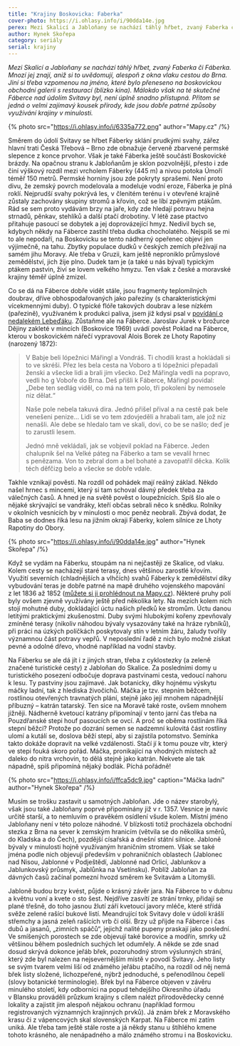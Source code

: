 ```yaml
---
title: "Krajiny Boskovicka: Faberka"
cover-photo: https://i.ohlasy.info/i/90dda14e.jpg
perex: Mezi Skalicí a Jabloňany se nachází táhlý hřbet, zvaný Faberka či Fáberka. Mnozí jej znají, aniž si to uvědomují, alespoň z okna vlaku cestou do Brna. Málokdo však na té skutečné Fáberce nad údolím Svitavy byl, není úplně snadno přístupná.
author: Hynek Skořepa
category: seriály
serial: krajiny
---
```


*Mezi Skalicí a Jabloňany se nachází táhlý hřbet, zvaný Faberka či Fáberka. Mnozí jej znají, aniž si to uvědomují, alespoň z okna vlaku cestou do Brna. Jiní si třeba vzpomenou na jméno, které bylo přeneseno na boskovickou obchodní galerii s restaurací (blízko kina). Málokdo však na té skutečné Fáberce nad údolím Svitavy byl, není úplně snadno přístupná. Přitom se jedná o velmi zajímavý kousek přírody, kde jsou dobře patrné způsoby využívání krajiny v minulosti.*

{% photo src="https://i.ohlasy.info/i/6335a772.png" author="Mapy.cz" /%}

Směrem do údolí Svitavy se hřbet Fáberky sklání prudkými svahy, zářez hlavní trati Česká Třebová – Brno zde obnažuje červeně zbarvené permské slepence z konce prvohor. Však je také Fáberka ještě součástí Boskovické brázdy. Na opačnou stranu k Jabloňanům je sklon pozvolnější, přesto i zde činí výškový rozdíl mezi vrcholem Fáberky (445 m) a nivou potoka Úmoří téměř 150 metrů. Permské horniny jsou zde pokryty sprašemi. Není proto divu, že zemský povrch modelovala a modeluje vodní eroze, Fáberka je plná roklí. Nejprudší svahy pokrývá les, v členitém terénu i v otevřené krajině zůstaly zachovány skupiny stromů a křovin, což se líbí zpěvným ptákům. Rád se sem proto vydávám brzy na jaře, kdy zde hledají potravu hejna strnadů, pěnkav, stehlíků a další ptačí drobotiny. V létě zase ptactvo přitahuje pasoucí se dobytek a jej doprovázející hmyz. Nedivil bych se, kdybych někdy na Fáberce zastihl třeba dudka chocholatého. Nejspíš se mi to ale nepodaří, na Boskovicku se tento nádherný opeřenec objeví jen výjimečně, na tahu. Zbytky populace dudků v českých zemích přežívají na samém jihu Moravy. Ale třeba v Gruzii, kam ještě neproniklo průmyslové zemědělství, jich žije plno. Dudek tam je (a také u nás býval) typickým ptákem pastvin, živí se lovem velkého hmyzu. Ten však z české a moravské krajiny téměř úplně zmizel.

Co se dá na Fáberce dobře vidět stále, jsou fragmenty teplomilných doubrav, dříve obhospodařovaných jako pařeziny (s charakteristickými vícekmennými duby). O typické flóře takových doubrav a lese nízkém (pařezině), využívaném k produkci paliva, jsem již kdysi psal v [povídání o nedalekém Lebeďáku](https://ohlasy.info/clanky/2018/01/lebedak.html). Zůstaňme ale na Fáberce. Jaroslav Jurek v brožurce Dějiny zakleté v mincích (Boskovice 1969) uvádí pověst Poklad na Fáberce, kterou v boskovickém nářečí vypravoval Alois Borek ze Lhoty Rapotiny (narozený 1872):

> V Babje beli lópežnici Mářingl a Vondráš. Ti chodili krast a hokládali si to ve skréši. Přez les bela cesta na Voboro  a ti lópežnici přepadali ženski a všecke lidi a brali jim všecko. Dež Mářingla vedli na popravo, vedli ho g Voboře do Brna. Deš přišli k Fáberce, Mářingl povidal: „Debe ten sedlág viděl, co má na tem polo, tři pokoleni by nemosele niz dělat.“
>
> Naše pole nebela takuvá dira. Jednó přišel přival a na cestě pak bele venešeni penize… Lidi se vo tem zdovjeděli a hrabali tam, ale jož niz nenašli. Ale debe se hledalo tam ve skali, dovi, co be se našlo; deď je to zarustli lesem.
>
> Jednó mně vekládali, jak se vobjevil poklad na Fáberce. Jeden chalupnik šel na Velké páteg na Fáberko a tam se vevalil hrnec s penězama. Von to zebral dom a bel bohaté a zavopatřil děcka. Kolik téch děfčizg belo a všecke se dobře vdale. 

Takhle vznikají pověsti. Na rozdíl od pohádek mají reálný základ. Někdo našel hrnec s mincemi, který si tam schoval dávný předek třeba za válečných časů. A hned je na světě pověst o loupežnících. Spíš šlo ale o nějaké skrývající se vandráky, kteří občas sebrali něco k snědku. Rolníky v okolních vesnicích by v minulosti o moc peněz neobrali. Zbývá dodat, že Baba se dodnes říká lesu na jižním okraji Fáberky, kolem silnice ze Lhoty Rapotiny do Obory.

{% photo src="https://i.ohlasy.info/i/90dda14e.jpg" author="Hynek Skořepa" /%}

Když se vydám na Fáberku, stoupám na ni nejčastěji ze Skalice, od vlaku. Kolem cesty se nacházejí staré terasy, dnes většinou zarostlé křovím. Využití severních (chladnějších a vlhčích) svahů Fáberky k zemědělství díky vybudování teras je dobře patrné na mapě druhého vojenského mapování z let 1836 až 1852 ([můžete si ji prohlédnout na Mapy.cz](https://mapy.cz/19stoleti?x=16.6169846&y=49.4556084&z=15&source=base&id=1903500)). Některé pruhy polí byly ovšem zjevně využívány ještě před několika lety. Na mezích kolem nich stojí mohutné duby, dokládající úctu našich předků ke stromům. Úctu danou letitými praktickými zkušenostmi. Duby svými hlubokými kořeny zpevňovaly zmíněné terasy (nikoliv náhodou bývaly vysazovány také na hráze rybníků), při práci na úzkých políčkách poskytovaly stín v letním žáru, žaludy tvořily významnou část potravy vepřů. V neposlední řadě z nich bylo možné získat pevné a odolné dřevo, vhodné například na vodní stavby.

Na Fáberku se ale dá jít i z jiných stran, třeba z cyklostezky (a zeleně značené turistické cesty) z Jabloňan do Skalice. Za posledními domy u turistického posezení odbočuje doprava pastvinami cesta, vedoucí nahoru k lesu. Ty pastviny jsou zajímavé. Jak botanicky, díky hojnému výskytu máčky ladní, tak z hlediska živočichů. Máčka je tzv. stepním běžcem, rostlinou otevřených travnatých plání, stejně jako její mnohem nápadnější příbuzný – katrán tatarský. Ten sice na Moravě také roste, ovšem mnohem jižněji. Nádherně kvetoucí katrány připomínají v tento jarní čas třeba na Pouzdřanské stepi houf pasoucích se ovcí. A proč se oběma rostlinám říká stepní běžci? Protože po dozrání semen se nadzemní kulovitá část rostliny ulomí a kutálí se, doslova běží stepí, aby si zajistila potomstvo. Semínka takto dokáže dopravit na velké vzdálenosti. Stačí jí k tomu pouze vítr, který ve stepi fouká skoro pořád. Máčka, pronikající na vhodných místech až daleko do nitra vrchovin, to dělá stejně jako katrán. Nekvete ale tak nápadně, spíš připomíná nějaký bodlák. Píchá pořádně!

{% photo src="https://i.ohlasy.info/i/ffca5dc9.jpg" caption="Máčka ladní" author="Hynek Skořepa" /%}

Musím se trošku zastavit u samotných Jabloňan. Jde o název starobylý, však jsou také Jabloňany poprvé připomínány již v r. 1357. Vesnice je navíc určitě starší, a to nemluvím o pravěkém osídlení všude kolem. Místní jméno Jabloňany není v této poloze náhodné. V blízkosti totiž procházela obchodní stezka z Brna na sever k zemským hranicím (větvila se do několika směrů, do Kladska a do Čech), pozdější císařská a dnešní státní silnice. Jabloně bývaly v minulosti hojně využívaným hraničním stromem. Však se také jména podle nich objevují především v pohraničních oblastech (Jablonec nad Nisou, Jablonné v Podještědí, Jablonné nad Orlicí, Jablunkov a Jablunkovský průsmyk, Jablůnka na Vsetínsku). Poblíž Jabloňan za dávných časů začínal pomezní hvozd směrem ke Svitavám a Litomyšli.

Jabloně budou brzy kvést, půjde o krásný závěr jara. Na Fáberce to v dubnu a květnu voní a kvete o sto šest. Nejdříve zasvítí ze strání trnky, přidají se plané třešně, do toho jasnou žlutí září kvetoucí javory mléče, které střídá svěže zelené rašící bukové listí. Meandrující tok Svitavy dole v údolí krášlí střemchy a jasná zeleň rašících vrb či olší. Brzy už přijde na Fáberce i čas dubů a jasanů, „zimních spáčů“, jejichž nalité pupeny praskají jako poslední. Ve smíšených porostech se zde objevují také borovice a modřín, smrky už většinou během posledních suchých let odumřely. A někde se zde snad dosud skrývá dokonce jeřáb břek, pozoruhodný strom výslunných strání, který zde byl nalezen na nejsevernějším místě v povodí Svitavy. Jeho listy se svým tvarem velmi liší od známého jeřábu ptačího, na rozdíl od něj nemá břek listy složené, lichozpeřené, nýbrž jednoduché, s peřenodílnou čepelí (slovy botanické terminologie). Břek byl na Fáberce objeven v závěru minulého století, kdy odborníci na popud tehdejšího Okresního úřadu v Blansku prováděli průzkum krajiny s cílem nalézt přírodovědecky cenné lokality a zajistit jim alespoň nějakou ochranu (například formou registrovaných významných krajinných prvků). Já znám břek z Moravského krasu či z vápencových skal slovenských Karpat. Na Fáberce mi zatím uniká. Ale třeba tam ještě stále roste a já někdy stanu u štíhlého kmene tohoto krásného, ale nenápadného a málo známého stromu i na Boskovicku.
